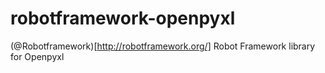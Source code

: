 # robotframework-openpyxl
(@Robotframework)[http://robotframework.org/]
Robot Framework library for Openpyxl
